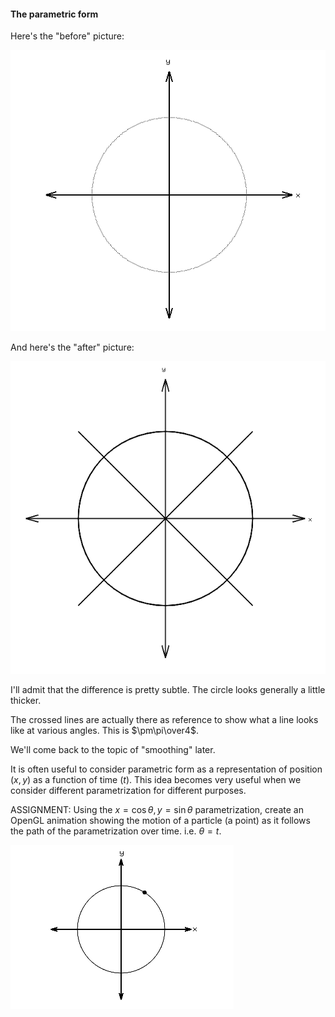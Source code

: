 #### The parametric form

Here's the "before" picture:

![1560840305010](artifacts/1581021252243.png)

And here's the "after" picture:

![1563070851652](artifacts/1581028849439.png)

I'll admit that the difference is pretty subtle. The circle looks generally a little thicker.

The crossed lines are actually there as reference to show what a line looks like at various angles.  This is $\pm\pi\over4$.

We'll come back to the topic of "smoothing" later.

It is often useful to consider parametric form as a representation of position $(x, y)$ as a function of time $(t)$.  This idea becomes very useful when we consider different parametrization for different purposes.

ASSIGNMENT: Using the $x=\cos \theta, y=\sin \theta$ parametrization, create an OpenGL animation showing the motion of a particle (a point) as it follows the path of the parametrization over time.  i.e. $\theta = t$.

![1581029179457](artifacts/1581029179457.png)